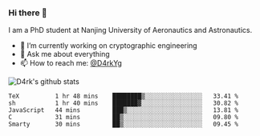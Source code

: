 ### Hi there 👋

I am a PhD student at Nanjing University of Aeronautics and Astronautics.

- 🔭 I’m currently working on cryptographic engineering
- 💬 Ask me about everything
- 📫 How to reach me: [@D4rkYg](https://twitter.com/D4rkYg)

![D4rk's github stats](https://github-readme-stats.vercel.app/api?username=dd4rk&show_icons=true&title_color=fff&icon_color=79ff97&text_color=9f9f9f&bg_color=151515)

<!--START_SECTION:waka-->
```text
TeX          1 hr 48 mins    ████████▒░░░░░░░░░░░░░░░░   33.41 % 
sh           1 hr 40 mins    ███████▓░░░░░░░░░░░░░░░░░   30.82 % 
JavaScript   44 mins         ███▒░░░░░░░░░░░░░░░░░░░░░   13.81 % 
C            31 mins         ██▒░░░░░░░░░░░░░░░░░░░░░░   09.80 % 
Smarty       30 mins         ██▒░░░░░░░░░░░░░░░░░░░░░░   09.45 % 
```
<!--END_SECTION:waka-->
